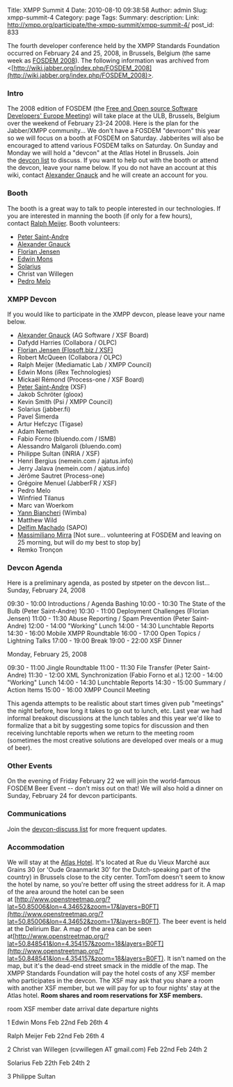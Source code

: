 Title: XMPP Summit 4
Date: 2010-08-10 09:38:58
Author: admin
Slug: xmpp-summit-4
Category: page
Tags: 
Summary: description:
Link: http://xmpp.org/participate/the-xmpp-summit/xmpp-summit-4/
post_id: 833


The fourth developer conference held by the XMPP Standards Foundation occurred on February 24 and 25, 2008, in Brussels, Belgium (the same week as [FOSDEM 2008](http://www.fosdem.org/)). The following information was archived from <[http://wiki.jabber.org/index.php/FOSDEM_2008](http://wiki.jabber.org/index.php/FOSDEM_2008)>.

### Intro

The 2008 edition of FOSDEM (the [Free and Open source Software Developers' Europe Meeting](http://www.fosdem.org/)) will take place at the ULB, Brussels, Belgium over the weekend of February 23-24 2008. Here is the plan for the Jabber/XMPP community... We don't have a FOSDEM "devroom" this year so we will focus on a booth at FOSDEM on Saturday. Jabberites will also be encouraged to attend various FOSDEM talks on Saturday. On Sunday and Monday we will hold a "devcon" at the Atlas Hotel in Brussels. Join the [devcon list](http://mail.jabber.org/mailman/listinfo/devcon) to discuss. If you want to help out with the booth or attend the devcon, leave your name below. If you do not have an account at this wiki, contact [Alexander Gnauck](xmpp:gnauck@jabber.org) and he will create an account for you.

### Booth

The booth is a great way to talk to people interested in our technologies. If you are interested in manning the booth (if only for a few hours), contact [Ralph Meijer](xmpp:ralphm@ik.nu). Booth volunteers:

* [Peter Saint-Andre](xmpp:stpeter@jabber.org)
* [Alexander Gnauck](xmpp:gnauck@jabber.org)
* [Florian Jensen](xmpp:admin@im.flosoft.biz)
* [Edwin Mons](xmpp:intosi@ik.nu)
* [Solarius](xmpp:solarius@jabber.org)
* Christ van Willegen
* [Pedro Melo](xmpp:melo@simplicidade.org)

### XMPP Devcon

If you would like to participate in the XMPP devcon, please leave your name below.

* [Alexander Gnauck](xmpp:gnauck@jabber.org) (AG Software / XSF Board)
* Dafydd Harries (Collabora / OLPC)
* [Florian Jensen (Flosoft.biz / XSF)](xmpp:admin@im.flosoft.biz)
* Robert McQueen (Collabora / OLPC)
* Ralph Meijer (Mediamatic Lab / XMPP Council)
* Edwin Mons (iRex Technologies)
* Mickaël Rémond (Process-one / XSF Board)
* [Peter Saint-Andre](xmpp:stpeter@jabber.org) (XSF)
* Jakob Schröter (gloox)
* Kevin Smith (Psi / XMPP Council)
* Solarius (jabber.fi)
* Pavel Šimerda
* Artur Hefczyc (Tigase)
* Adam Nemeth
* Fabio Forno (bluendo.com / ISMB)
* Alessandro Malgaroli (bluendo.com)
* Philippe Sultan (INRIA / XSF)
* Henri Bergius (nemein.com / ajatus.info)
* Jerry Jalava (nemein.com / ajatus.info)
* Jérôme Sautret (Process-one)
* Grégoire Menuel (JabberFR / XSF)
* Pedro Melo
* Winfried Tilanus
* Marc van Woerkom
* [Yann Biancheri](xmpp:yann.biancheri@gmail.com) (Wimba)
* Matthew Wild
* [Delfim Machado](xmpp:dbcm@jabber.org) (SAPO)
* [Massimiliano Mirra](xmpp:bard@sameplace.cc) [Not sure... volunteering at FOSDEM and leaving on 25 morning, but will do my best to stop by]
* Remko Tronçon

### Devcon Agenda

Here is a preliminary agenda, as posted by stpeter on the devcon list... Sunday, February 24, 2008

09:30 - 10:00 Introductions / Agenda Bashing
10:00 - 10:30 The State of the Bulb (Peter Saint-Andre)
10:30 - 11:00 Deployment Challenges (Florian Jensen)
11:00 - 11:30 Abuse Reporting / Spam Prevention (Peter Saint-Andre)
12:00 - 14:00 "Working" Lunch
14:00 - 14:30 Lunchtable Reports
14:30 - 16:00 Mobile XMPP Roundtable
16:00 - 17:00 Open Topics / Lightning Talks
17:00 - 19:00 Break
19:00 - 22:00 XSF Dinner

Monday, February 25, 2008

09:30 - 11:00 Jingle Roundtable
11:00 - 11:30 File Transfer (Peter Saint-Andre)
11:30 - 12:00 XML Synchronization (Fabio Forno et al.)
12:00 - 14:00 "Working" Lunch
14:00 - 14:30 Lunchtable Reports
14:30 - 15:00 Summary / Action Items
15:00 - 16:00 XMPP Council Meeting

This agenda attempts to be realistic about start times given pub "meetings" the night before, how long it takes to go out to lunch, etc. Last year we had informal breakout discussions at the lunch tables and this year we'd like to formalize that a bit by suggesting some topics for discussion and then receiving lunchtable reports when we return to the meeting room (sometimes the most creative solutions are developed over meals or a mug of beer).

### Other Events

On the evening of Friday February 22 we will join the world-famous FOSDEM Beer Event -- don't miss out on that! We will also hold a dinner on Sunday, February 24 for devcon participants.

### Communications

Join the [devcon-discuss list](http://mail.jabber.org/mailman/listinfo/devcon) for more frequent updates.

### Accommodation

We will stay at the [Atlas Hotel](http://www.atlas-hotel.be/). It's located at Rue du Vieux Marché aux Grains 30 (or 'Oude Graanmarkt 30' for the Dutch-speaking part of the country) in Brussels close to the city center. TomTom doesn't seem to know the hotel by name, so you're better off using the street address for it. A map of the area around the hotel can be seen at [http://www.openstreetmap.org/?lat=50.85006&lon=4.34652&zoom=17&layers=B0FT](http://www.openstreetmap.org/?lat=50.85006&lon=4.34652&zoom=17&layers=B0FT). The beer event is held at the Delirium Bar. A map of the area can be seen at[http://www.openstreetmap.org/?lat=50.848541&lon=4.354157&zoom=18&layers=B0FT](http://www.openstreetmap.org/?lat=50.848541&lon=4.354157&zoom=18&layers=B0FT). It isn't named on the map, but it's the dead-end street smack in the middle of the map. The XMPP Standards Foundation will pay the hotel costs of any XSF member who participates in the devcon. The XSF may ask that you share a room with another XSF member, but we will pay for up to four nights' stay at the Atlas hotel. **Room shares and room reservations for XSF members.**

room XSF member date arrival date departure nights

1
Edwin Mons
Feb 22nd
Feb 26th
4

Ralph Meijer
Feb 22nd
Feb 26th
4

2
Christ van Willegen (cvwillegen AT gmail.com)
Feb 22nd
Feb 24th
2

Solarius
Feb 22th
Feb 24th
2

3
Philippe Sultan
